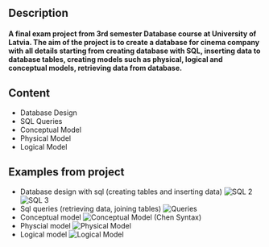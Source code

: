 ## Description

#### A final exam project from 3rd semester Database course at University of Latvia. The aim of the project is to create a database for cinema company with all details starting from creating database with SQL, inserting data to database tables, creating models such as physical, logical and conceptual models, retrieving data from database.

## Content
- Database Design
- SQL Queries
- Conceptual Model
- Physical Model
- Logical Model

## Examples from project

- Database design with sql (creating tables and inserting data)
![SQL 2](https://user-images.githubusercontent.com/66011783/114092781-f36cc000-98c2-11eb-8e2b-4b8a3a642965.PNG)
![SQL 3](https://user-images.githubusercontent.com/66011783/114092792-f7004700-98c2-11eb-8094-1107444f8233.PNG)
- Sql queries (retrieving data, joining tables)
![Queries](https://user-images.githubusercontent.com/66011783/114092746-e94ac180-98c2-11eb-9653-09e32aabacbe.PNG)
- Conceptual model
![Conceptual Model (Chen Syntax)](https://user-images.githubusercontent.com/66011783/114092920-1eefaa80-98c3-11eb-92b5-a285178bdce5.png)
- Physcial model
![Physical Model](https://user-images.githubusercontent.com/66011783/114092997-3af34c00-98c3-11eb-8720-58b0c470469c.png)
- Logical model
![Logical Model](https://user-images.githubusercontent.com/66011783/114093028-46467780-98c3-11eb-8112-61ee9264c654.png)
